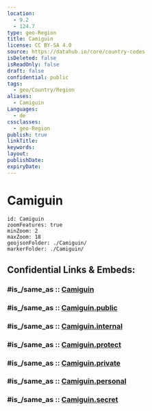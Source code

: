 ```yaml
---
location:
  - 9.2
  - 124.7
type: geo-Region
title: Camiguin
license: CC BY-SA 4.0
source: https://datahub.io/core/country-codes
isDeleted: false
isReadOnly: false
draft: false
confidential: public
tags:
  - geo/Country/Region
aliases:
  - Camiguin
Languages:
  - de
cssclasses:
  - geo-Region
publish: true
linkTitle:
keywords:
layout:
publishDate:
expiryDate:
---
```


# Camiguin

```leaflet
id: Camiguin
zoomFeatures: true 
minZoom: 2 
maxZoom: 18
geojsonFolder: ./Camiguin/
markerFolder: ./Camiguin/
```


## Confidential Links & Embeds: 

### #is_/same_as :: [Camiguin](/_Standards/Earth/Continent/Asia/Asia~South~East/Malay_Archipelago/Philippines/Regions~Philippines/Camiguin.md) 

### #is_/same_as :: [Camiguin.public](/_public/Earth/Continent/Asia/Asia~South~East/Malay_Archipelago/Philippines/Regions~Philippines/Camiguin.public.md) 

### #is_/same_as :: [Camiguin.internal](/_internal/Earth/Continent/Asia/Asia~South~East/Malay_Archipelago/Philippines/Regions~Philippines/Camiguin.internal.md) 

### #is_/same_as :: [Camiguin.protect](/_protect/Earth/Continent/Asia/Asia~South~East/Malay_Archipelago/Philippines/Regions~Philippines/Camiguin.protect.md) 

### #is_/same_as :: [Camiguin.private](/_private/Earth/Continent/Asia/Asia~South~East/Malay_Archipelago/Philippines/Regions~Philippines/Camiguin.private.md) 

### #is_/same_as :: [Camiguin.personal](/_personal/Earth/Continent/Asia/Asia~South~East/Malay_Archipelago/Philippines/Regions~Philippines/Camiguin.personal.md) 

### #is_/same_as :: [Camiguin.secret](/_secret/Earth/Continent/Asia/Asia~South~East/Malay_Archipelago/Philippines/Regions~Philippines/Camiguin.secret.md)

